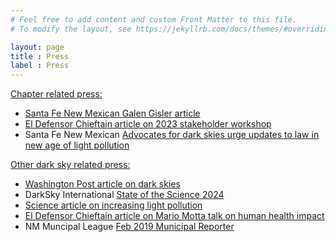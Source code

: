 ```yaml
---
# Feel free to add content and custom Front Matter to this file.
# To modify the layout, see https://jekyllrb.com/docs/themes/#overriding-theme-defaults

layout: page
title : Press
label : Press
---
```


<A HREF=chapter>
Chapter related press:

- Santa Fe New Mexican [Galen Gisler article](https://www.santafenewmexican.com/opinion/commentary/more-work-ahead-to-protect-new-mexico-night-skies/article_c5460402-b57f-11ee-9719-77f823589fea.html)
- [El Defensor Chieftain article on 2023 stakeholder workshop](https://dchieftain.com/briggs-significant-economic-value-to-our-dark-skies/)
- Santa Fe New Mexican [Advocates for dark skies urge updates to law in new age of light pollution](https://enewmexican.pressreader.com/article/281719800116775)

<A HREF=other> 

Other dark sky related press:

- Washington Post article on [dark skies](https://wapo.st/3Brdqkr)
- DarkSky International [State of the Science 2024](https://darksky.org/app/uploads/2024/06/ALAN-State-of-the-Science-2024-EN-1.pdf)
- [Science article on increasing light pollution](https://www.science.org/content/article/light-pollution-drowning-starry-night-sky-faster-thought)
- [El Defensor Chieftain article on Mario Motta talk on human health impact](https://www.dchieftain.com/features/light-pollution-has-direct-link-to-cancer/article_ff810977-6211-57c4-9b05-8c3c4b2303a9.html)
- NM Muncipal League [Feb 2019 Municipal Reporter](https://issuu.com/nmmlmunicipalreporter/docs/19febfinal)
